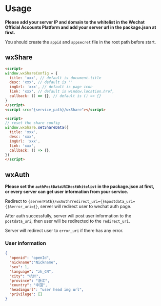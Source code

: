 # Usage

**Please add your server IP and domain to the whitelist in the Wechat Official Accounts Platform and add your server url in the package.json at first.**

You should create the `appid` and `appsecret` file in the root path before start.

## wxShare

```html
<script>
window.wxShareConfig = {
  title: 'xxx', // default is document.title
  desc: 'xxx', // default is ''
  imgUrl: 'xxx', // default is page icon
  link: 'xxx', // default is window.location.href,
  callback: () => {}, // default is () => {}
}
</script>
<script src="{service_path}/wxShare"></script>

<script>
// reset the share config
window.wxShare.setShareData({
  title: 'xxx',
  desc: 'xxx',
  imgUrl: 'xxx',
  link: 'xxx',
  callback: () => {},
})
</script>
```

## wxAuth

**Please set the `authPostDataURIHostWhitelist` in the package.json at first, or every server can get user information from your service.**

Redirect to `{serverPath}/wxAuth?redirect_uri={}&postdata_uri={}&error_uri={}`, server will redirect user to wechat auth page.

After auth successfully, server will post user information to the `postdata_uri`, then user will be redirected to the `redirect_uri`.

Server will redirect user to `error_uri` if there has any error.

### User information

```json
{
  "openid": "openId",
  "nickname":"Nickname",
  "sex": 1,
  "language": "zh_CN",
  "city": "杭州",
  "province": "浙江",
  "country": "中国",
  "headimgurl": "user head img url",
  "privilege": []
}
```
